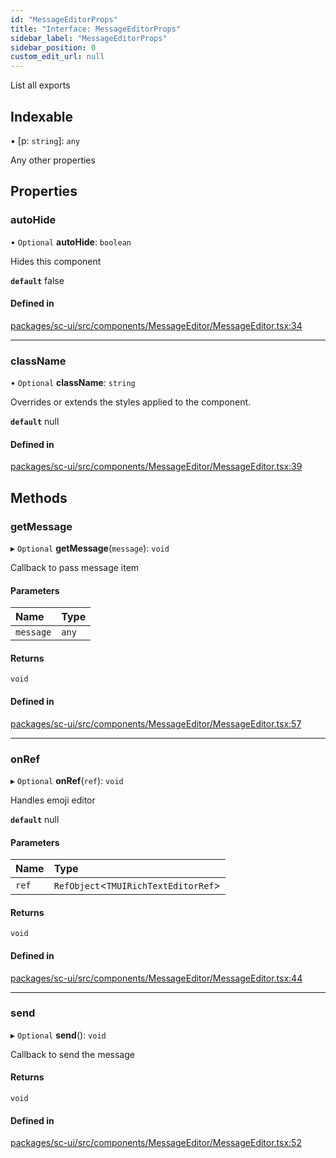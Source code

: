 ```yaml
---
id: "MessageEditorProps"
title: "Interface: MessageEditorProps"
sidebar_label: "MessageEditorProps"
sidebar_position: 0
custom_edit_url: null
---
```


List all exports

## Indexable

▪ [p: `string`]: `any`

Any other properties

## Properties

### autoHide

• `Optional` **autoHide**: `boolean`

Hides this component

**`default`** false

#### Defined in

[packages/sc-ui/src/components/MessageEditor/MessageEditor.tsx:34](https://github.com/selfcommunity/community-ui/blob/8bbb33c/packages/sc-ui/src/components/MessageEditor/MessageEditor.tsx#L34)

___

### className

• `Optional` **className**: `string`

Overrides or extends the styles applied to the component.

**`default`** null

#### Defined in

[packages/sc-ui/src/components/MessageEditor/MessageEditor.tsx:39](https://github.com/selfcommunity/community-ui/blob/8bbb33c/packages/sc-ui/src/components/MessageEditor/MessageEditor.tsx#L39)

## Methods

### getMessage

▸ `Optional` **getMessage**(`message`): `void`

Callback to pass message item

#### Parameters

| Name | Type |
| :------ | :------ |
| `message` | `any` |

#### Returns

`void`

#### Defined in

[packages/sc-ui/src/components/MessageEditor/MessageEditor.tsx:57](https://github.com/selfcommunity/community-ui/blob/8bbb33c/packages/sc-ui/src/components/MessageEditor/MessageEditor.tsx#L57)

___

### onRef

▸ `Optional` **onRef**(`ref`): `void`

Handles emoji editor

**`default`** null

#### Parameters

| Name | Type |
| :------ | :------ |
| `ref` | `RefObject`<`TMUIRichTextEditorRef`\> |

#### Returns

`void`

#### Defined in

[packages/sc-ui/src/components/MessageEditor/MessageEditor.tsx:44](https://github.com/selfcommunity/community-ui/blob/8bbb33c/packages/sc-ui/src/components/MessageEditor/MessageEditor.tsx#L44)

___

### send

▸ `Optional` **send**(): `void`

Callback to send the message

#### Returns

`void`

#### Defined in

[packages/sc-ui/src/components/MessageEditor/MessageEditor.tsx:52](https://github.com/selfcommunity/community-ui/blob/8bbb33c/packages/sc-ui/src/components/MessageEditor/MessageEditor.tsx#L52)
